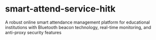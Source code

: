# smart-attend-service-hitk
A robust online smart attendance management platform for educational institutions with Bluetooth beacon technology, real-time monitoring, and anti-proxy security features
